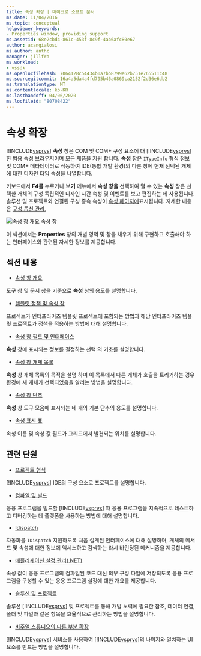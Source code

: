 ```yaml
---
title: 속성 확장 | 마이크로 소프트 문서
ms.date: 11/04/2016
ms.topic: conceptual
helpviewer_keywords:
- Properties window, providing support
ms.assetid: 68e2cbd4-861c-453f-8c9f-4ab6afc80e67
author: acangialosi
ms.author: anthc
manager: jillfra
ms.workload:
- vssdk
ms.openlocfilehash: 7064128c54434b0a7bb8799e62b751e765511c48
ms.sourcegitcommit: 16a4a5da4a4fd795b46a0869ca2152f2d36e6db2
ms.translationtype: MT
ms.contentlocale: ko-KR
ms.lasthandoff: 04/06/2020
ms.locfileid: "80708422"
---
```

# <a name="extend-properties"></a>속성 확장
[!INCLUDE[vsprvs](../../code-quality/includes/vsprvs_md.md)] **속성** 창은 COM 및 COM+ 구성 요소에 대 [!INCLUDE[vsprvs](../../code-quality/includes/vsprvs_md.md)] 한 범용 속성 브라우저이며 모든 제품을 지원 합니다. **속성** 창은 `ITypeInfo` 형식 정보 및 COM+ 메타데이터로 작동하여 IDE(통합 개발 환경)의 다른 창에 현재 선택된 개체에 대한 디자인 타임 속성을 나열합니다.

 키보드에서 **F4를** 누르거나 **보기** 메뉴에서 **속성 창을** 선택하여 열 수 있는 **속성** 창은 선택한 개체의 구성 독립적인 디자인 시간 속성 및 이벤트를 보고 편집하는 데 사용됩니다. 솔루션 및 프로젝트와 연결된 구성 종속 속성이 [속성 페이지에](../../extensibility/internals/property-pages.md)표시됩니다. 자세한 내용은 [구성 옵션 관리.](../../extensibility/internals/managing-configuration-options.md)

 ![속성 창 개요](../../extensibility/internals/media/vspropertieswindow.png "대 프로퍼티 윈도우") 속성 창

 이 섹션에서는 **Properties** 창의 개별 영역 및 창을 채우기 위해 구현하고 호출해야 하는 인터페이스와 관련된 자세한 정보를 제공합니다.

## <a name="in-this-section"></a>섹션 내용
- [속성 창 개요](../../extensibility/internals/properties-window-overview.md)

 도구 창 및 문서 창을 기준으로 **속성** 창의 용도를 설명합니다.

- [템플릿 정책 및 속성 창](../../extensibility/internals/template-policy-and-the-properties-window.md)

 프로젝트가 엔터프라이즈 템플릿 프로젝트에 포함되는 방법과 해당 엔터프라이즈 템플릿 프로젝트가 정책을 적용하는 방법에 대해 설명합니다.

- [속성 창 필드 및 인터페이스](../../extensibility/internals/properties-window-fields-and-interfaces.md)

 **속성** 창에 표시되는 정보를 결정하는 선택 의 기초를 설명합니다.

- [속성 창 개체 목록](../../extensibility/internals/properties-window-object-list.md)

 **속성** 창 개체 목록의 목적을 설명 하며 이 목록에서 다른 개체가 호출을 트리거하는 경우 환경에 새 개체가 선택되었음을 알리는 방법을 설명합니다.

- [속성 창 단추](../../extensibility/internals/properties-window-buttons.md)

 **속성** 창 도구 모음에 표시되는 네 개의 기본 단추의 용도를 설명합니다.

- [속성 표시 표](../../extensibility/internals/properties-display-grid.md)

 속성 이름 및 속성 값 필드가 그리드에서 발견되는 위치를 설명합니다.

## <a name="related-sections"></a>관련 단원
- [프로젝트 형식](../../extensibility/internals/project-types.md)

 [!INCLUDE[vsprvs](../../code-quality/includes/vsprvs_md.md)] IDE의 구성 요소로 프로젝트를 설명합니다.

- [컴파일 및 빌드](../../ide/compiling-and-building-in-visual-studio.md)

 응용 프로그램을 빌드할 [!INCLUDE[vsprvs](../../code-quality/includes/vsprvs_md.md)] 때 응용 프로그램을 지속적으로 테스트하고 디버깅하는 데 플랫폼을 사용하는 방법에 대해 설명합니다.

- [Idispatch](/previous-versions/windows/desktop/api/oaidl/nn-oaidl-idispatch)

 자동화를 `IDispatch` 지원하도록 처음 설계된 인터페이스에 대해 설명하며, 개체의 메서드 및 속성에 대한 정보에 액세스하고 검색하는 라시 바인딩된 메커니즘을 제공합니다.

- [애플리케이션 설정 관리(.NET)](../../ide/managing-application-settings-dotnet.md)

 속성 값이 응용 프로그램의 컴파일된 코드 대신 외부 구성 파일에 저장되도록 응용 프로그램을 구성할 수 있는 응용 프로그램 설정에 대한 개요를 제공합니다.

- [솔루션 및 프로젝트](../../ide/solutions-and-projects-in-visual-studio.md)

 솔루션 [!INCLUDE[vsprvs](../../code-quality/includes/vsprvs_md.md)] 및 프로젝트를 통해 개발 노력에 필요한 참조, 데이터 연결, 폴더 및 파일과 같은 항목을 효율적으로 관리하는 방법을 설명합니다.

- [비주얼 스튜디오의 다른 부분 확장](../../extensibility/extending-other-parts-of-visual-studio.md)

 [!INCLUDE[vsprvs](../../code-quality/includes/vsprvs_md.md)] 서비스를 사용하여 [!INCLUDE[vsprvs](../../code-quality/includes/vsprvs_md.md)]의 나머지와 일치하는 UI 요소를 만드는 방법을 설명합니다.
